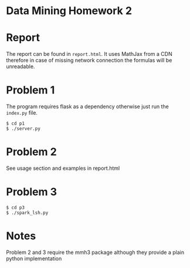 # Data Mining Homework 2

# Report

The report can be found in `report.html`. It uses MathJax from a CDN therefore
in case of missing network connection the formulas will be unreadable.

# Problem 1

The program requires flask as a dependency otherwise just run the
`index.py` file.

```
$ cd p1
$ ./server.py
```

# Problem 2

See usage section and examples in report.html

# Problem 3

```
$ cd p3
$ ./spark_lsh.py
```

# Notes

Problem 2 and 3 require the mmh3 package although they provide a plain python
implementation
